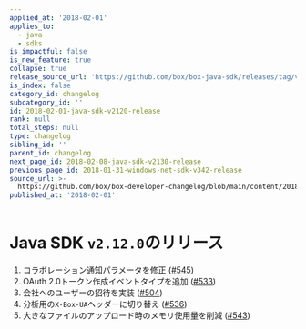 ```yaml
---
applied_at: '2018-02-01'
applies_to:
  - java
  - sdks
is_impactful: false
is_new_feature: true
collapse: true
release_source_url: 'https://github.com/box/box-java-sdk/releases/tag/v2.12.0'
is_index: false
category_id: changelog
subcategory_id: ''
id: 2018-02-01-java-sdk-v2120-release
rank: null
total_steps: null
type: changelog
sibling_id: ''
parent_id: changelog
next_page_id: 2018-02-08-java-sdk-v2130-release
previous_page_id: 2018-01-31-windows-net-sdk-v342-release
source_url: >-
  https://github.com/box/box-developer-changelog/blob/main/content/2018/02-01-java-sdk-v2120-release.md
published_at: '2018-02-01'
---
```

# Java SDK `v2.12.0`のリリース

1. コラボレーション通知パラメータを修正 ([#545](https://github.com/box/box-java-sdk/pull/545))
2. OAuth 2.0トークン作成イベントタイプを追加 ([#533](https://github.com/box/box-java-sdk/pull/533))
3. 会社へのユーザーの招待を実装 ([#504](https://github.com/box/box-java-sdk/pull/504))
4. 分析用の`X-Box-UA`ヘッダーに切り替え ([#536](https://github.com/box/box-java-sdk/pull/536))
5. 大きなファイルのアップロード時のメモリ使用量を削減 ([#543](https://github.com/box/box-java-sdk/pull/543))
